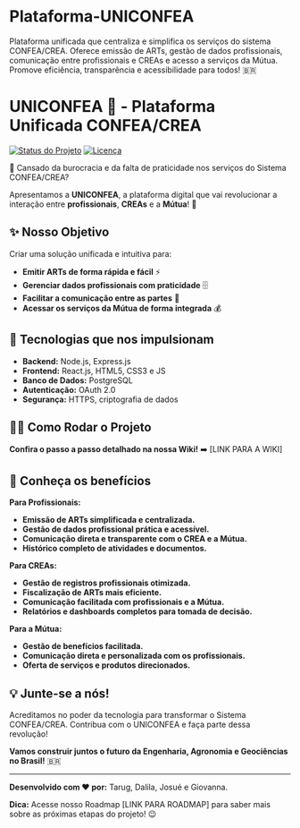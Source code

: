 # Plataforma-UNICONFEA
Plataforma unificada que centraliza e simplifica os serviços do sistema CONFEA/CREA. Oferece emissão de ARTs, gestão de dados profissionais, comunicação entre profissionais e CREAs e acesso a serviços da Mútua. Promove eficiência, transparência e acessibilidade para todos! 🇧🇷

#  UNICONFEA 🚀 - Plataforma Unificada CONFEA/CREA 

[![Status do Projeto](https://img.shields.io/badge/Status-Em%20Desenvolvimento-yellow)](https://github.com/seunomedeusuario/UNICONFEA)
[![Licença](https://img.shields.io/badge/Licença-None-red)](https://choosealicense.com/no-permission/)

👋 Cansado da burocracia e da falta de praticidade nos serviços do Sistema CONFEA/CREA?  

 Apresentamos a **UNICONFEA**, a plataforma digital que vai revolucionar a interação entre **profissionais**, **CREAs** e a **Mútua**! 🤝

## ✨ Nosso Objetivo

Criar uma solução unificada e intuitiva para:

* **Emitir ARTs de forma rápida e fácil** ⚡️
* **Gerenciar dados profissionais com praticidade** 🗄️
* **Facilitar a comunicação entre as partes** 💬
* **Acessar os serviços da Mútua de forma integrada** 💰

## 🚀 Tecnologias que nos impulsionam

* **Backend:** Node.js, Express.js
* **Frontend:** React.js, HTML5, CSS3 e JS
* **Banco de Dados:** PostgreSQL
* **Autenticação:** OAuth 2.0
* **Segurança:** HTTPS, criptografia de dados

## 🧑‍💻 Como Rodar o Projeto

**Confira o passo a passo detalhado na nossa Wiki!**  ➡️ [LINK PARA A WIKI]

## 💪 Conheça os benefícios

**Para Profissionais:**

* **Emissão de ARTs simplificada e centralizada.**
* **Gestão de dados profissional prática e acessível.**
* **Comunicação direta e transparente com o CREA e a Mútua.**
* **Histórico completo de atividades e documentos.**

**Para CREAs:**

* **Gestão de registros profissionais otimizada.**
* **Fiscalização de ARTs mais eficiente.**
* **Comunicação facilitada com profissionais e a Mútua.**
* **Relatórios e dashboards completos para tomada de decisão.**

**Para a Mútua:**

* **Gestão de benefícios facilitada.**
* **Comunicação direta e personalizada com os profissionais.**
* **Oferta de serviços e produtos direcionados.**

## 💡 Junte-se a nós!

Acreditamos no poder da tecnologia para transformar o Sistema CONFEA/CREA. Contribua com o UNICONFEA e faça parte dessa revolução! 

**Vamos construir juntos o futuro da Engenharia, Agronomia e Geociências no Brasil!** 🇧🇷 

---

**Desenvolvido com ❤ por:** Tarug, Dalila, Josué e Giovanna.

**Dica:** Acesse nosso Roadmap [LINK PARA ROADMAP] para saber mais sobre as próximas etapas do projeto! 😉
